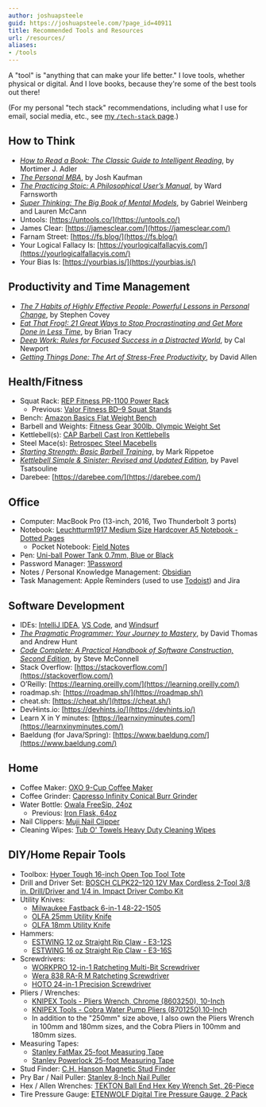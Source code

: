 ```yaml
---
author: joshuapsteele
guid: https://joshuapsteele.com/?page_id=40911
title: Recommended Tools and Resources
url: /resources/
aliases:
- /tools
---
```

A "tool" is "anything that can make your life better." I love tools, whether physical or digital. And I love books, because they're some of the best tools out there!

(For my personal "tech stack" recommendations, including what I use for email, social media, etc., see [my `/tech-stack` page](/tech-stack/).)

## How to Think

- [_How to Read a Book: The Classic Guide to Intelligent Reading_](https://amzn.to/3tf34fD), by Mortimer J. Adler
- [_The Personal MBA_](https://personalmba.com/), by Josh Kaufman
- [_The Practicing Stoic: A Philosophical User’s Manual_](https://amzn.to/3UnCCwi), by Ward Farnsworth
- [_Super Thinking: The Big Book of Mental Models_](https://amzn.to/3Tq7ACK), by Gabriel Weinberg and Lauren McCann
- Untools: [https://untools.co/](https://untools.co/)
- James Clear: [https://jamesclear.com/](https://jamesclear.com/)
- Farnam Street: [https://fs.blog/](https://fs.blog/)
- Your Logical Fallacy Is: [https://yourlogicalfallacyis.com/](https://yourlogicalfallacyis.com/)
- Your Bias Is: [https://yourbias.is/](https://yourbias.is/)

## Productivity and Time Management

- [_The 7 Habits of Highly Effective People: Powerful Lessons in Personal Change_](http://amzn.to/2FXQM1n), by Stephen Covey
- [_Eat That Frog!: 21 Great Ways to Stop Procrastinating and Get More Done in Less Time_](http://amzn.to/2DzEFco), by Brian Tracy
- [_Deep Work: Rules for Focused Success in a Distracted World_](http://amzn.to/2DotWhU), by Cal Newport
- [_Getting Things Done: The Art of Stress-Free Productivity_](http://amzn.to/2DxVkhi), by David Allen

## Health/Fitness

- Squat Rack: [REP Fitness PR-1100 Power Rack](https://repfitness.com/products/pr-1100-power-rack?variant=41268793835678&currency=USD&utm_medium=product_sync&utm_source=google&utm_content=sag_organic&utm_campaign=sag_organic&gad_source=1&gbraid=0AAAAADGahfSVB3Fm46rsTlYrlFDFoYvQW&gclid=CjwKCAjwyo60BhBiEiwAHmVLJeL6t8gJJ4FwALzzSBjuRmv7mkM5U42NnxtUn2mHjYaA7pHiw55FpRoCy_sQAvD_BwE)
  - Previous: [Valor Fitness BD–9 Squat Stands](https://amzn.to/3UCxeVS)
- Bench: [Amazon Basics Flat Weight Bench](https://amzn.to/3EiGRE1)
- Barbell and Weights: [Fitness Gear 300lb. Olympic Weight Set](https://www.dickssportinggoods.com/p/fitness-gear-300-lbolympic-weight-set-16fgeu300lbstwth7brb/16fgeu300lbstwth7brb)
- Kettlebell(s): [CAP Barbell Cast Iron Kettlebells](https://amzn.to/3EfZhFb)
- Steel Mace(s): [Retrospec Steel Macebells](https://amzn.to/3JcIXXN)
- [_Starting Strength: Basic Barbell Training_](https://amzn.to/3fLhgdt), by Mark Rippetoe
- [_Kettlebell Simple & Sinister: Revised and Updated Edition_](https://amzn.to/3fSoU5O), by Pavel Tsatsouline
- Darebee: [https://darebee.com/](https://darebee.com/)

## Office

- Computer: MacBook Pro (13-inch, 2016, Two Thunderbolt 3 ports)
- Notebook: [Leuchtturm1917 Medium Size Hardcover A5 Notebook - Dotted Pages](http://amzn.to/2tvaejo)
  - Pocket Notebook: [Field Notes](https://www.amazon.com/dp/B071Y41YY3?th=1&linkCode=ll1&tag=joshuapsteele-20&linkId=abb7ce32fcb4b3209937dd5e358b191b&language=en_US&ref_=as_li_ss_tl)
- Pen: [Uni-ball Power Tank 0.7mm, Blue or Black](https://amzn.to/3DROD6d)
- Password Manager: [1Password](https://1password.com/)
- Notes / Personal Knowledge Management: [Obsidian](https://obsidian.md/)
- Task Management: Apple Reminders (used to use [Todoist](https://todoist.com/)) and Jira

## Software Development

- IDEs: [IntelliJ IDEA](https://www.jetbrains.com/idea/), [VS Code](https://code.visualstudio.com), and [Windsurf](https://windsurf.com/)
- [_The Pragmatic Programmer: Your Journey to Mastery_](https://amzn.to/3FZSYXO), by David Thomas and Andrew Hunt
- [_Code Complete: A Practical Handbook of Software Construction, Second Edition_](https://amzn.to/3hkLzYF), by Steve McConnell
- Stack Overflow: [https://stackoverflow.com/](https://stackoverflow.com/)
- O’Reilly: [https://learning.oreilly.com/](https://learning.oreilly.com/)
- roadmap.sh: [https://roadmap.sh/](https://roadmap.sh/)
- cheat.sh: [https://cheat.sh/](https://cheat.sh/)
- DevHints.io: [https://devhints.io/](https://devhints.io/)
- Learn X in Y minutes: [https://learnxinyminutes.com/](https://learnxinyminutes.com/)
- Baeldung (for Java/Spring): [https://www.baeldung.com/](https://www.baeldung.com/)

## Home

- Coffee Maker: [OXO 9-Cup Coffee Maker](https://www.oxo.com/barista-brain-9-cup-coffee-maker.html)
- Coffee Grinder: [Capresso Infinity Conical Burr Grinder](https://amzn.to/3EfZnN3)
- Water Bottle: [Owala FreeSip, 24oz](https://www.amazon.com/Owala-Insulated-Stainless-Steel-Push-Button-Marshmallow/dp/B085DV8T75?dib=eyJ2IjoiMSJ9.jyz4aQCTrB-MYW24efNzMcCXRi7l5NPz8zJAF6dbswjzC0bH9SgIVU52Os-9WlHzUy23H8dXIAsizb3v8ABdcaFiBtBuipnSdJDbTdGCBwNI-hfeaB9Mw6PcOqkf6muspX0A1pklt5nLyzuPqN6Pkc0-TdglgAZGAMYQ1cI338Is9znTbWFF2IBvrXAjwBYlcRoEEaxFJmDzo7L7YsDUnSoLoa-uUsdnfY57WE0hC_el5JmxJZ2igQMDnhXT1_rawxlLCMwAVF3y_zhdoihImm1Xbd6HrWgm0ImUNhTI7v4.m0kOfw2w351tOzMTeGnA4r3kXReh33NeHhZWyjdCxrU&dib_tag=se&hvadid=570597068294&hvdev=c&hvlocphy=9015124&hvnetw=g&hvqmt=e&hvrand=2727167960365447975&hvtargid=kwd-1094615620699&hydadcr=19109_13375463&keywords=owala+24+oz&qid=1719953416&sr=8-1&linkCode=ll1&tag=joshuapsteele-20&linkId=52eb1f83f6b7b244017e4dd27f0eb4b9&language=en_US&ref_=as_li_ss_tl)
  - Previous: [Iron Flask, 64oz](https://amzn.to/3tkbBOl)
- Nail Clippers: [Muji Nail Clipper](https://www.amazon.com/dp/B00ECPRRIC?&linkCode=ll1&tag=joshuapsteele-20&linkId=78c66778226bc3838f43d50a3d0d6ac9&language=en_US&ref_=as_li_ss_tl)
- Cleaning Wipes: [Tub O' Towels Heavy Duty Cleaning Wipes](https://www.amazon.com/dp/B00022W4ZU?&linkCode=ll1&tag=joshuapsteele-20&linkId=45617e28ba4dd2c7dea9084447edab7c&language=en_US&ref_=as_li_ss_tl)

## DIY/Home Repair Tools

- Toolbox: [Hyper Tough 16-inch Open Top Tool Tote](https://www.walmart.com/ip/Hyper-Tough-16-inch-Open-Top-Tool-Tote/3183302817)
- Drill and Driver Set: [BOSCH CLPK22–120 12V Max Cordless 2-Tool 3/8 in. Drill/Driver and 1/4 in. Impact Driver Combo Kit](https://amzn.to/3ZMf6wm)
- Utility Knives: 
  - [Milwaukee Fastback 6-in-1 48-22-1505](https://www.homedepot.com/p/Milwaukee-FASTBACK-6-in-1-Folding-Utility-Knives-with-General-Purpose-Blade-48-22-1505/313736993)
  - [OLFA 25mm Utility Knife](https://amzn.to/4fm9CQ0)
  - [OLFA 18mm Utility Knife](https://amzn.to/4fhzrRp)
- Hammers: 
  - [ESTWING 12 oz Straight Rip Claw - E3-12S](https://www.amazon.com/Estwing-Hammer-Straight-Smooth-Reduction/dp/B0002YWCHS?crid=PVFGWEWC3P8&dib=eyJ2IjoiMSJ9.0kPIudBwQ69077p5NsA2PAXB-xFYzF_TfsneR0K0VOAEzA3E5xihbHEPkwaRbn_eYZllzTSW05VaRnAY9QlNlSFoRy2vOk5KA69nxL_M4VeGTQcWiY47BSUYusbIqvoq76QAsKnt6lIHTG9dXy7CdyGLAfp5O7LZK3ukCLTiyBojDisWSHODsXbugdLZUyTc2rsOFS7eQiMvaMWoh6avrL-q2pF35bx_w8LBRZYH3jJwsK4H8D8atGU1R5PhNxLyzC649B7h9Iie9yzUAePOXWtTLzs6Lqaab_BOj8LwRX8.UFwnQQC07Coun2uSYJlJfNw0dA-M3toVRIGIweI_Jc0&dib_tag=se&keywords=estwing%2B12oz%2Bhammer&qid=1719953947&sprefix=estwing%2B12oz%2Bhammer%2Caps%2C123&sr=8-1&th=1&linkCode=ll1&tag=joshuapsteele-20&linkId=555159c3ae98d06c7a0083fed71d5e52&language=en_US&ref_=as_li_ss_tl)
  - [ESTWING 16 oz Straight Rip Claw - E3-16S](https://amzn.to/3X8RLDQ)
- Screwdrivers: 
  - [WORKPRO 12-in-1 Ratcheting Multi-Bit Screwdriver](https://www.amazon.com/dp/B0761K3H82?amp=&crid=1F4VBUZP08GZB&amp=&sprefix=workpro+rat&linkCode=ll1&tag=joshuapsteele-20&linkId=bd6578ba4dc79cabbd7cb430f74d74dc&language=en_US&ref_=as_li_ss_tl)
  - [Wera 838 RA-R M Ratcheting Screwdriver](https://amzn.to/3UKb1Yo)
  - [HOTO 24-in-1 Precision Screwdriver](https://amzn.to/4enkfAW)
- Pliers / Wrenches:
  - [KNIPEX Tools - Pliers Wrench, Chrome (8603250), 10-Inch](https://amzn.to/3Jissd3)
  - [KNIPEX Tools - Cobra Water Pump Pliers (8701250),10-Inch](https://www.amazon.com/Knipex-8701250-10-Inch-Cobra-Pliers/dp/B000X4J2H0?crid=2O0CSXVIHLPKZ&dib=eyJ2IjoiMSJ9.e1jTg0yp5P4nUnL39gQs8mSVe4G_tQBchMOV5R_pewBTMni2_YNFivR72FaXKFy4_i3xd6r6sv9tRKq3YZbp-VceAlmRW1CS6F_ag1Uy2ChyNsIaXlAzTAgYNzVZSiqYWUqOp0U0FK8Hu26t-ZSGUmi4QSzuhb0M80hwHxhWKoKxg7DJpapV8yhksIaD-eMPE3SnaEd6ItuiOs50LoRKkL-wuPRPxNDI97Fi8meh8lwRf55Vj3v7Pc75nprZUelo96k2ekLflhfDXivpzq7QdlLIgBEGAgkmRNbTbwLRNIk.9lmuOedLB4UlaLpp3Zo6GQDEPyNm2FqSZxHMAK1BczM&dib_tag=se&keywords=Knipex%2Bcobras%2B250&qid=1719954307&sprefix=knipex%2Bcobra%2B250%2Caps%2C115&sr=8-1&th=1&linkCode=ll1&tag=joshuapsteele-20&linkId=8c772411a4e1a69f6d60edae571906a2&language=en_US&ref_=as_li_ss_tl)
  - In addition to the "250mm" size above, I also own the Pliers Wrench in 100mm and 180mm sizes, and the Cobra Pliers in 100mm and 180mm sizes.
- Measuring Tapes: 
  - [Stanley FatMax 25-foot Measuring Tape](https://www.amazon.com/Stanley-Tools-33-725-25-Feet-Measure/dp/B00002PV66?crid=2UVH1TQU7TXGU&dib=eyJ2IjoiMSJ9.iOUNvqkiZp0p7TlI_EJ9r0XBYr968uSdy6qX-cTUt3be9snjaF8ewFu-AFDrdphcSq4XU4U2WOCl4I1DJTwP321n1-NHc5HutIJMCzQ5NhvMCjBTdmgUT1wdkWS9Dl29Y5K0zbB-Yfx4LGMovayFJbesB0M828lGc_D6OR0gZu9p95dgfZu0Y5_5C5P4pjrwC5pl6auYhMlADDju4ZYElGI4i10H95WLDM7upfWXGwhmiYXDSdceJUs7G0dLypaejfhkaxqbRzxMWuJlVFQsd82XzXezP0-uqcGCuq-TDFc.CvkQ24qgzcDBkkZiVQcRjMs_5rDAWGLygiw9bq-gITY&dib_tag=se&keywords=stanley%2Bfatmax%2B25&qid=1719954257&sprefix=stanley%2Bfatmax%2B25%2Caps%2C168&sr=8-3&th=1&linkCode=ll1&tag=joshuapsteele-20&linkId=cb2dd68ea98a50801235fbdd3a7e3855&language=en_US&ref_=as_li_ss_tl)
  - [Stanley Powerlock 25-foot Measuring Tape](https://amzn.to/3Xhk03y)
- Stud Finder: [C.H. Hanson Magnetic Stud Finder](https://amzn.to/3NxMqD2)
- Pry Bar / Nail Puller: [Stanley 8-Inch Nail Puller](https://amzn.to/3Nx5jWH)
- Hex / Allen Wrenches: [TEKTON Ball End Hex Key Wrench Set, 26-Piece](https://amzn.to/3Nx5jWH)
- Tire Pressure Gauge: [ETENWOLF Digital Tire Pressure Gauge, 2 Pack](https://www.amazon.com/dp/B0CKYZB8KL?th=1&linkCode=ll1&tag=joshuapsteele-20&linkId=9abd90ed86a0d15efb6944d8e57df839&language=en_US&ref_=as_li_ss_tl)
